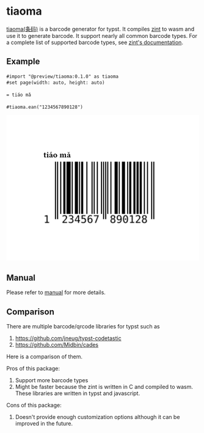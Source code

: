 # tiaoma

[tiaoma(条码)](https://github.com/enter-tainer/zint-wasi) is a barcode generator for typst. It compiles [zint](https://github.com/zint/zint) to wasm and use it to generate barcode. It support nearly all common barcode types. For a complete list of supported barcode types, see [zint's documentation](https://zint.org.uk/).

## Example

```typ
#import "@preview/tiaoma:0.1.0" as tiaoma
#set page(width: auto, height: auto)

= tiáo mǎ

#tiaoma.ean("1234567890128")
```

![example](./example.svg)

## Manual

Please refer to [manual](./manual.pdf) for more details.

## Comparison

There are multiple barcode/qrcode libraries for typst such as

1. https://github.com/jneug/typst-codetastic
2. https://github.com/Midbin/cades

Here is a comparison of them.

Pros of this package:

1. Support more barcode types
2. Might be faster because the zint is written in C and compiled to wasm. These libraries are written in typst and javascript.

Cons of this package:

1. Doesn't provide enough customization options although it can be improved in the future. 
